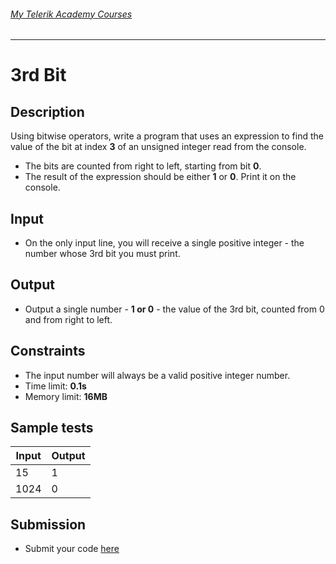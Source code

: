 ###### [My Telerik Academy Courses](https://github.com/nikolovdeyan/TelerikAcademy) 
-------------------------------------

3rd Bit
=====================

## Description
Using bitwise operators, write a program that uses an expression to find the value of the bit at index **3** of an unsigned integer read from the console.
  - The bits are counted from right to left, starting from bit **0**.
  - The result of the expression should be either **1** or **0**. Print it on the console.

## Input
- On the only input line, you will receive a single positive integer - the number whose 3rd bit you must print.

## Output
- Output a single number - **1 or 0** - the value of the 3rd bit, counted from 0 and from right to left.

## Constraints
- The input number will always be a valid positive integer number.
- Time limit: **0.1s**
- Memory limit: **16MB**

## Sample tests

|     Input      |     Output     |
|----------------|----------------|
| 15             | 1              |
| 1024           | 0              |

## Submission
- Submit your code [here](http://bgcoder.com/Contests/Compete/Index/310#10)

